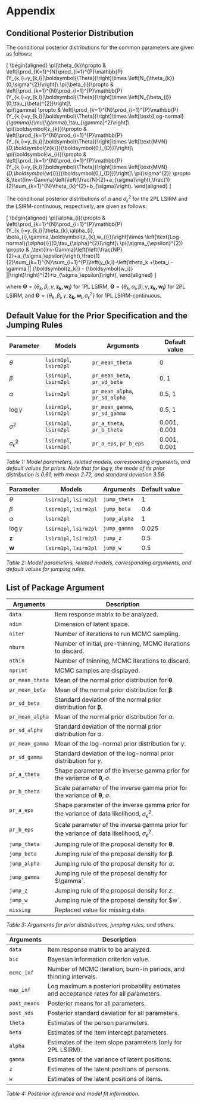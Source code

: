 # Appendix

## Conditional Posterior Distribution

The conditional posterior distributions for the common parameters are given as follows:

\[
\begin{aligned}
\pi(\theta_{k})\propto & \left[\prod_{K=1}^{N}\prod_{i=1}^{P}\mathbb{P}(Y_{k,i}=y_{k,i}|\boldsymbol{\Theta})\right]\times
  \left[N_{\theta_{k}}(0,\sigma^{2})\right]\\
\pi(\beta_{i})\propto & \left[\prod_{k=1}^{N}\prod_{i=1}^{P}\mathbb{P}(Y_{k,i}=y_{k,i}|\boldsymbol{\Theta})\right]\times  \left[N_{\beta_{i}}(0,\tau_{\beta}^{2})\right]\\  
\pi(\gamma) \propto & \left[\prod_{k=1}^{N}\prod_{i=1}^{P}\mathbb{P}(Y_{k,i}=y_{k,i}|\boldsymbol{\Theta})\right]\times \left[\text{Log-normal}_{\gamma}(\mu_{\gamma},\tau_{\gamma}^2)\right]\\
\pi(\boldsymbol{z_{k}})\propto & \left[\prod_{k=1}^{N}\prod_{i=1}^{P}\mathbb{P}(Y_{k,i}=y_{k,i}|\boldsymbol{\Theta})\right]\times
  \left[\text{MVN}_{D,\boldsymbol{z_{k}}}(\boldsymbol{0,I_{D}})\right]\\
\pi(\boldsymbol{w_{i}})\propto & \left[\prod_{k=1}^{N}\prod_{i=1}^{P}\mathbb{P}(Y_{k,i}=y_{k,i}|\boldsymbol{\Theta})\right]\times
  \left[\text{MVN}_{D,\boldsymbol{w_{i}}}(\boldsymbol{0,I_{D}})\right]\\
\pi(\sigma^{2})
\propto &\,\text{Inv-Gamma}\left(\left(\frac{N}{2}+a_{\sigma}\right),\frac{1}{2}\sum_{k=1}^{N}\theta_{k}^{2}+b_{\sigma}\right).
\end{aligned}
\]

The conditional posterior distributions of $\alpha$ and $\sigma_{\epsilon}^2$ for the 2PL LSIRM and the LSIRM-continuous, respectively, are given as follows:

\[
\begin{aligned}
    \pi(\alpha_{i})\propto & \left[\prod_{k=1}^{N}\prod_{i=1}^{P}\mathbb{P}(Y_{k,i}=y_{k,i}|\theta_{k},\alpha_{i}, \beta_{i},\gamma,\boldsymbol{z_{k},w_{i}})\right]\times  \left[\text{Log-normal}_{\alpha_{i}}(0,\tau_{\alpha}^{2})\right]\\
    \pi(\sigma_{\epsilon}^{2})
    \propto & \,\text{Inv-Gamma}\left(\left(\frac{NP}{2}+a_{\sigma_\epsilon}\right),\frac{1}{2}\sum_{k=1}^{N}\sum_{i=1}^{P}\left(y_{k,i}-\left(\theta_k +\beta_i - \gamma || {\boldsymbol{z_k}} - {\boldsymbol{w_i}} ||\right)\right)^{2}+b_{\sigma_\epsilon}\right),
\end{aligned}
\]

where $\boldsymbol{\Theta} = \{\theta_{k},\beta_{i},\gamma,\boldsymbol{z_{k},w_{i}}\}$ for 1PL LSIRM, $\boldsymbol{\Theta} = \{\theta_{k}, \alpha_{i}, \beta_{i}, \gamma, \boldsymbol{z_{k},w_{i}}\}$ for 2PL LSIRM, and $\boldsymbol{\Theta} = \{\theta_{k}, \beta_{i}, \gamma, \boldsymbol{z_{k},w_{i}}, \sigma_{\epsilon}^2\}$ for 1PL LSIRM-continuous.

## Default Value for the Prior Specification and the Jumping Rules

| Parameter | Models | Arguments | Default value |
|-----------|--------|-----------|---------------|
| $\theta$  | `lsirm1pl`, `lsirm2pl` | `pr_mean_theta` | 0 |
| $\beta$   | `lsirm1pl`, `lsirm2pl` | `pr_mean_beta`, `pr_sd_beta` | 0, 1 |
| $\alpha$  | `lsirm2pl` | `pr_mean_alpha`, `pr_sd_alpha` | 0.5, 1 |
| $\log\gamma$ | `lsirm1pl`, `lsirm2pl` | `pr_mean_gamma`, `pr_sd_gamma` | 0.5, 1 |
| $\sigma^{2}$ | `lsirm1pl`, `lsirm2pl` | `pr_a_theta`, `pr_b_theta` | 0.001, 0.001 |
| $\sigma_{\epsilon}^{2}$ | `lsirm1pl`, `lsirm2pl` | `pr_a_eps`, `pr_b_eps` | 0.001, 0.001 |

*Table 1: Model parameters, related models, corresponding arguments, and default values for priors. Note that for $\log \gamma$, the mode of its prior distribution is 0.61, with mean 2.72, and standard deviation 3.56.*

| Parameter | Models | Arguments | Default value |
|-----------|--------|-----------|---------------|
| $\theta$  | `lsirm1pl`, `lsirm2pl` | `jump_theta` | 1 |
| $\beta$   | `lsirm1pl`, `lsirm2pl` | `jump_beta` | 0.4 |
| $\alpha$  | `lsirm2pl` | `jump_alpha` | 1 |
| $\log\gamma$ | `lsirm1pl`, `lsirm2pl` | `jump_gamma` | 0.025 |
| $\boldsymbol{z}$ | `lsirm1pl`, `lsirm2pl` | `jump_z` | 0.5 |
| $\boldsymbol{w}$ | `lsirm1pl`, `lsirm2pl` | `jump_w` | 0.5 |

*Table 2: Model parameters, related models, corresponding arguments, and default values for jumping rules.*

## List of Package Argument

| Arguments | Description |
|-----------|-------------|
| `data` | Item response matrix to be analyzed. |
| `ndim` | Dimension of latent space. |
| `niter` | Number of iterations to run MCMC sampling. |
| `nburn` | Number of initial, pre-thinning, MCMC iterations to discard. |
| `nthin` | Number of thinning, MCMC iterations to discard. |
| `nprint` | MCMC samples are displayed. |
| `pr_mean_theta` | Mean of the normal prior distribution for $\boldsymbol{\theta}$. |
| `pr_mean_beta` | Mean of the normal prior distribution for $\boldsymbol{\beta}$. |
| `pr_sd_beta` | Standard deviation of the normal prior distribution for $\boldsymbol{\beta}$. |
| `pr_mean_alpha` | Mean of the normal prior distribution for $\alpha$. |
| `pr_sd_alpha` | Standard deviation of the normal prior distribution for $\alpha$. |
| `pr_mean_gamma` | Mean of the log-normal prior distribution for $\gamma$. |
| `pr_sd_gamma` | Standard deviation of the log-normal prior distribution for $\gamma$. |
| `pr_a_theta` | Shape parameter of the inverse gamma prior for the variance of $\boldsymbol{\theta}$, $\sigma$. |
| `pr_b_theta` | Scale parameter of the inverse gamma prior for the variance of $\boldsymbol{\theta}$, $\sigma$. |
| `pr_a_eps` | Shape parameter of the inverse gamma prior for the variance of data likelihood, $\sigma_{\epsilon}^2$. |
| `pr_b_eps` | Scale parameter of the inverse gamma prior for the variance of data likelihood, $\sigma_{\epsilon}^2$. |
| `jump_theta` | Jumping rule of the proposal density for $\boldsymbol{\theta}$. |
| `jump_beta` | Jumping rule of the proposal density for $\boldsymbol{\beta}$. |
| `jump_alpha` | Jumping rule of the proposal density for $\alpha$. |
| `jump_gamma` | Jumping rule of the proposal density for $\gamma`. |
| `jump_z` | Jumping rule of the proposal density for $z$. |
| `jump_w` | Jumping rule of the proposal density for $w`. |
| `missing` | Replaced value for missing data. |

*Table 3: Arguments for prior distributions, jumping rules, and others.*

| Arguments | Description |
|-----------|-------------|
| `data` | Item response matrix to be analyzed. |
| `bic` | Bayesian information criterion value. |
| `mcmc_inf` | Number of MCMC iteration, burn-in periods, and thinning intervals. |
| `map_inf` | Log maximum a posteriori probability estimates and acceptance rates for all parameters. |
| `post_means` | Posterior means for all parameters. |
| `post_sds` | Posterior standard deviation for all parameters. |
| `theta` | Estimates of the person parameters. |
| `beta` | Estimates of the item intercept parameters. |
| `alpha` | Estimates of the item slope parameters (only for 2PL LSIRM). |
| `gamma` | Estimates of the variance of latent positions. |
| `z` | Estimates of the latent positions of persons. |
| `w` | Estimates of the latent positions of items. |

*Table 4: Posterior inference and model fit information.*
